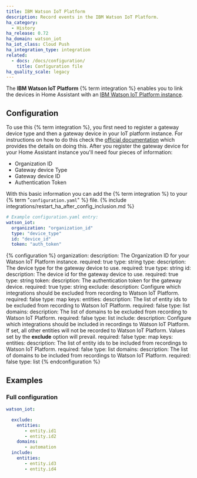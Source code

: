 ```yaml
---
title: IBM Watson IoT Platform
description: Record events in the IBM Watson IoT Platform.
ha_category:
  - History
ha_release: 0.72
ha_domain: watson_iot
ha_iot_class: Cloud Push
ha_integration_type: integration
related:
  - docs: /docs/configuration/
    title: Configuration file
ha_quality_scale: legacy
---
```


The **IBM Watson IoT Platform** {% term integration %} enables you to link the devices in Home Assistant
with an [IBM Watson IoT Platform instance](https://www.ibm.com/us-en/marketplace/internet-of-things-cloud).

## Configuration

To use this {% term integration %}, you first need to register a gateway device type and then
a gateway device in your IoT platform instance. For instructions on how to do
this check the [official documentation](https://cloud.ibm.com/docs/services/IoT?topic=iot-platform-getting-started#IoT_connectGateway)
which provides the details on doing this. After you register the gateway device
for your Home Assistant instance you'll need four pieces of information:

- Organization ID
- Gateway device Type
- Gateway device ID
- Authentication Token

With this basic information you can add the {% term integration %} to your {% term "`configuration.yaml`" %} file.
{% include integrations/restart_ha_after_config_inclusion.md %}

```yaml
# Example configuration.yaml entry:
watson_iot:
  organization: "organization_id"
  type: "device_type"
  id: "device_id"
  token: "auth_token"
```

{% configuration %}
organization:
  description: The Organization ID for your Watson IoT Platform instance.
  required: true
  type: string
type:
  description: The device type for the gateway device to use.
  required: true
  type: string
id:
  description: The device id for the gateway device to use.
  required: true
  type: string
token:
  description: The authentication token for the gateway device.
  required: true
  type: string
exclude:
  description: Configure which integrations should be excluded from recording to Watson IoT Platform.
  required: false
  type: map
  keys:
    entities:
      description: The list of entity ids to be excluded from recording to Watson IoT Platform.
      required: false
      type: list
    domains:
      description: The list of domains to be excluded from recording to Watson IoT Platform.
      required: false
      type: list
include:
  description: Configure which integrations should be included in recordings to Watson IoT Platform. If set, all other entities will not be recorded to Watson IoT Platform. Values set by the **exclude** option will prevail.
  required: false
  type: map
  keys:
    entities:
      description: The list of entity ids to be included from recordings to Watson IoT Platform.
      required: false
      type: list
    domains:
      description: The list of domains to be included from recordings to Watson IoT Platform.
      required: false
      type: list
{% endconfiguration %}

## Examples

### Full configuration

```yaml
watson_iot:

  exclude:
    entities:
       - entity.id1
       - entity.id2
    domains:
       - automation
  include:
    entities:
       - entity.id3
       - entity.id4
```
